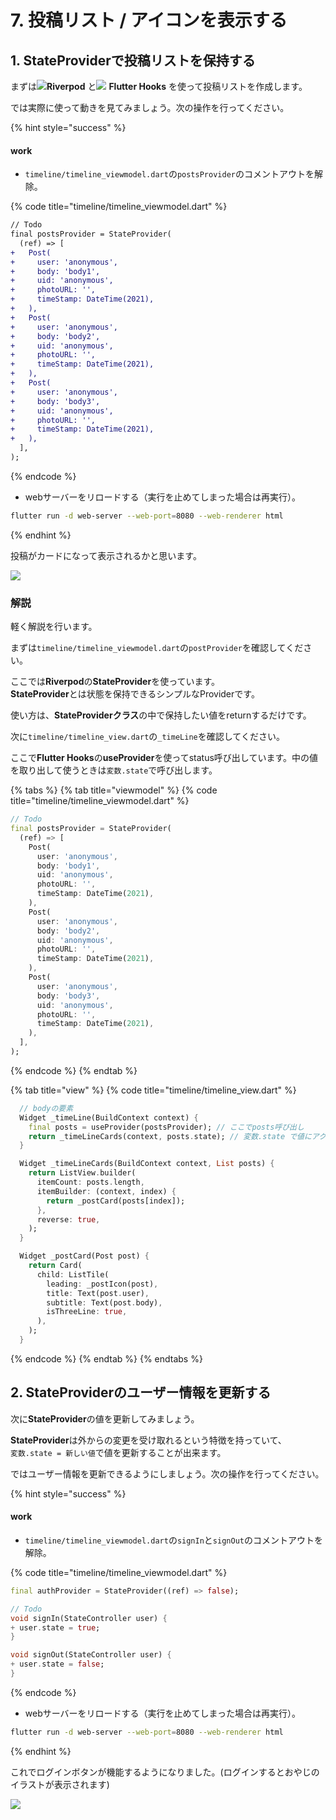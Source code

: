 # 7. 投稿リスト / アイコンを表示する

## 1. StateProviderで投稿リストを保持する

まずは![](<.gitbook/assets/riverpod (1).png>)**Riverpod** と![](<.gitbook/assets/flutterhooks (1).png>) **Flutter Hooks** を使って投稿リストを作成します。

では実際に使って動きを見てみましょう。次の操作を行ってください。

{% hint style="success" %}
#### work

* `timeline/timeline_viewmodel.dart`の`postsProvider`のコメントアウトを解除。

{% code title="timeline/timeline_viewmodel.dart" %}
```diff
// Todo
final postsProvider = StateProvider(
  (ref) => [
+   Post(
+     user: 'anonymous',
+     body: 'body1',
+     uid: 'anonymous',
+     photoURL: '',
+     timeStamp: DateTime(2021),
+   ),
+   Post(
+     user: 'anonymous',
+     body: 'body2',
+     uid: 'anonymous',
+     photoURL: '',
+     timeStamp: DateTime(2021),
+   ),
+   Post(
+     user: 'anonymous',
+     body: 'body3',
+     uid: 'anonymous',
+     photoURL: '',
+     timeStamp: DateTime(2021),
+   ),
  ],
);
```
{% endcode %}

* webサーバーをリロードする（実行を止めてしまった場合は再実行）。

```bash
flutter run -d web-server --web-port=8080 --web-renderer html
```
{% endhint %}

投稿がカードになって表示されるかと思います。

![](<.gitbook/assets/image (4) (1).png>)

### 解説

軽く解説を行います。

まずは`timeline/timeline_viewmodel.dart`の`postProvider`を確認してください。

ここでは**Riverpod**の**StateProvider**を使っています。\
**StateProvider**とは状態を保持できるシンプルなProviderです。

使い方は、**StateProviderクラス**の中で保持したい値をreturnするだけです。

次に`timeline/timeline_view.dart`の`_timeLine`を確認してください。

ここで**Flutter Hooks**の**useProvider**を使ってstatus呼び出しています。中の値を取り出して使うときは`変数.state`で呼び出します。

{% tabs %}
{% tab title="viewmodel" %}
{% code title="timeline/timeline_viewmodel.dart" %}
```dart
// Todo
final postsProvider = StateProvider(
  (ref) => [
    Post(
      user: 'anonymous',
      body: 'body1',
      uid: 'anonymous',
      photoURL: '',
      timeStamp: DateTime(2021),
    ),
    Post(
      user: 'anonymous',
      body: 'body2',
      uid: 'anonymous',
      photoURL: '',
      timeStamp: DateTime(2021),
    ),
    Post(
      user: 'anonymous',
      body: 'body3',
      uid: 'anonymous',
      photoURL: '',
      timeStamp: DateTime(2021),
    ),
  ],
);
```
{% endcode %}
{% endtab %}

{% tab title="view" %}
{% code title="timeline/timeline_view.dart" %}
```dart
  // bodyの要素
  Widget _timeLine(BuildContext context) {
    final posts = useProvider(postsProvider); // ここでposts呼び出し
    return _timeLineCards(context, posts.state); // 変数.state で値にアクセスできる
  }

  Widget _timeLineCards(BuildContext context, List posts) {
    return ListView.builder(
      itemCount: posts.length,
      itemBuilder: (context, index) {
        return _postCard(posts[index]);
      },
      reverse: true,
    );
  }

  Widget _postCard(Post post) {
    return Card(
      child: ListTile(
        leading: _postIcon(post),
        title: Text(post.user),
        subtitle: Text(post.body),
        isThreeLine: true,
      ),
    );
  }
```
{% endcode %}
{% endtab %}
{% endtabs %}

###

## 2. StateProviderのユーザー情報を更新する

次に**StateProvider**の値を更新してみましょう。

**StateProvider**は外からの変更を受け取れるという特徴を持っていて、\
`変数.state = 新しい値`で値を更新することが出来ます。

ではユーザー情報を更新できるようにしましょう。次の操作を行ってください。

{% hint style="success" %}
#### work

* `timeline/timeline_viewmodel.dart`の`signIn`と`signOut`のコメントアウトを解除。

{% code title="timeline/timeline_viewmodel.dart" %}
```dart
final authProvider = StateProvider((ref) => false);

// Todo
void signIn(StateController user) {
+ user.state = true;
}

void signOut(StateController user) {
+ user.state = false;
}
```
{% endcode %}

* webサーバーをリロードする（実行を止めてしまった場合は再実行）。

```bash
flutter run -d web-server --web-port=8080 --web-renderer html
```
{% endhint %}

これでログインボタンが機能するようになりました。(ログインするとおやじのイラストが表示されます)

![](<.gitbook/assets/image (5) (1).png>)
